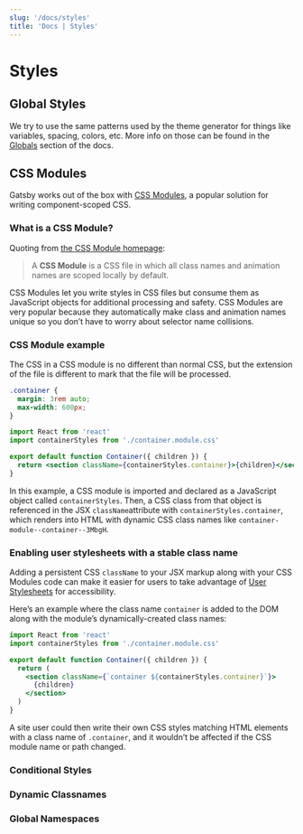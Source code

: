 ```yaml
---
slug: '/docs/styles'
title: 'Docs | Styles'
---
```


# Styles

## Global Styles

We try to use the same patterns used by the theme generator for things like variables, spacing, colors, etc. More info on those can be found in the [Globals](/docs/globals) section of the docs.

## CSS Modules

Gatsby works out of the box with [CSS Modules](https://github.com/css-modules/css-modules), a popular solution for writing component-scoped CSS.

### What is a CSS Module? <a id="what-is-a-css-module"></a>

Quoting from [the CSS Module homepage](https://github.com/css-modules/css-modules):

> A **CSS Module** is a CSS file in which all class names and animation names are scoped locally by default.

CSS Modules let you write styles in CSS files but consume them as JavaScript objects for additional processing and safety. CSS Modules are very popular because they automatically make class and animation names unique so you don’t have to worry about selector name collisions.

### CSS Module example <a id="css-module-example"></a>

The CSS in a CSS module is no different than normal CSS, but the extension of the file is different to mark that the file will be processed.

```css
.container {
  margin: 3rem auto;
  max-width: 600px;
}
```

```jsx
import React from 'react'
import containerStyles from './container.module.css'

export default function Container({ children }) {
  return <section className={containerStyles.container}>{children}</section>
}
```

In this example, a CSS module is imported and declared as a JavaScript object called `containerStyles`. Then, a CSS class from that object is referenced in the JSX `className`attribute with `containerStyles.container`, which renders into HTML with dynamic CSS class names like `container-module--container--3MbgH`.

### Enabling user stylesheets with a stable class name <a id="enabling-user-stylesheets-with-a-stable-class-name"></a>

Adding a persistent CSS `className` to your JSX markup along with your CSS Modules code can make it easier for users to take advantage of [User Stylesheets](https://www.viget.com/articles/inline-styles-user-style-sheets-and-accessibility/) for accessibility.

Here’s an example where the class name `container` is added to the DOM along with the module’s dynamically-created class names:

```jsx
import React from 'react'
import containerStyles from './container.module.css'

export default function Container({ children }) {
  return (
    <section className={`container ${containerStyles.container}`}>
      {children}
    </section>
  )
}
```

A site user could then write their own CSS styles matching HTML elements with a class name of `.container`, and it wouldn’t be affected if the CSS module name or path changed.

### Conditional Styles

### Dynamic Classnames

### Global Namespaces
